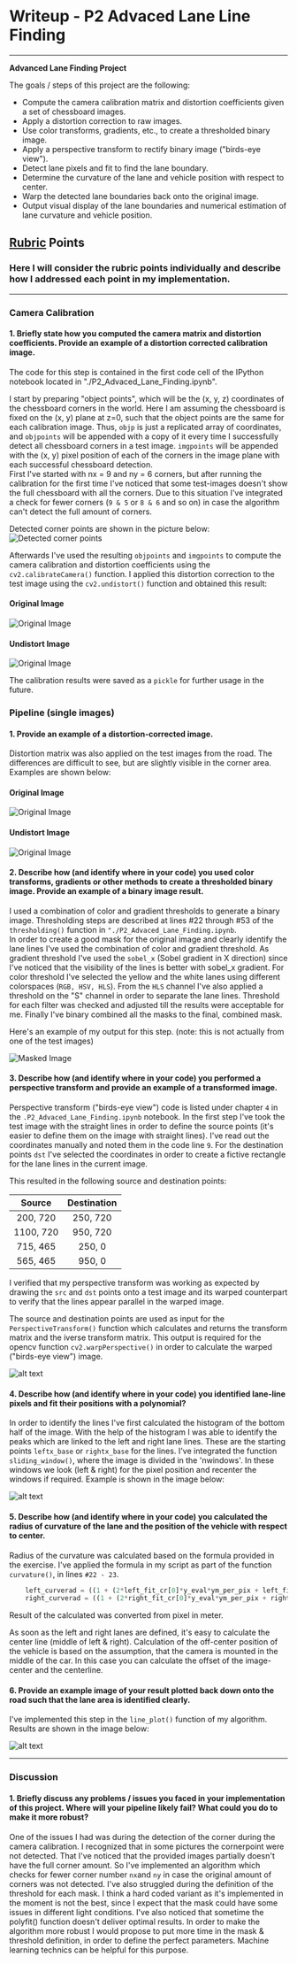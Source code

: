 # Writeup - P2 Advaced Lane Line Finding
---

**Advanced Lane Finding Project**

The goals / steps of this project are the following:

* Compute the camera calibration matrix and distortion coefficients given a set of chessboard images.
* Apply a distortion correction to raw images.
* Use color transforms, gradients, etc., to create a thresholded binary image.
* Apply a perspective transform to rectify binary image ("birds-eye view").
* Detect lane pixels and fit to find the lane boundary.
* Determine the curvature of the lane and vehicle position with respect to center.
* Warp the detected lane boundaries back onto the original image.
* Output visual display of the lane boundaries and numerical estimation of lane curvature and vehicle position.

[//]: # (Image References)

[image1]: ./output_images/corner16.jpg "Corner"
[image2]: ./output_images/original7.jpg "Original Cal Image"
[image3]: ./output_images/undistort_test7.jpg "Undistort Cal Image"
[image4]: ./output_images/wraped1.jpg "Warp Example"
[image5]: ./output_images/masked1.jpg "Masked Image"
[image6]: ./output_images/window.jpg "Sliding Windows"
[image7]: ./output_images/final1.jpg "Output"
[image8]: ./output_images/original6.jpg "Original Cal Image"
[image9]: ./output_images/undistort_test6.jpg "Undistort Cal Image"

## [Rubric](https://review.udacity.com/#!/rubrics/571/view) Points

### Here I will consider the rubric points individually and describe how I addressed each point in my implementation.  

---

### Camera Calibration

#### 1. Briefly state how you computed the camera matrix and distortion coefficients. Provide an example of a distortion corrected calibration image.

The code for this step is contained in the first code cell of the IPython notebook located in "./P2_Advaced_Lane_Finding.ipynb".  

I start by preparing "object points", which will be the (x, y, z) coordinates of the chessboard corners in the world. Here I am assuming the chessboard is fixed on the (x, y) plane at z=0, such that the object points are the same for each calibration image.  Thus, `objp` is just a replicated array of coordinates, and `objpoints` will be appended with a copy of it every time I successfully detect all chessboard corners in a test image.  `imgpoints` will be appended with the (x, y) pixel position of each of the corners in the image plane with each successful chessboard detection.  
First I've started with nx = 9 and ny = 6 corners, but after running the calibration for the first time I've noticed that some test-images doesn't show the full chessboard with all the corners. Due to this situation I've integrated a check for fewer corners (`9 & 5` or `8 & 6` and so on) in case the algorithm can't detect the full amount of corners.

Detected corner points are shown in the picture below:
![Detected corner points][image1]


Afterwards I've used the resulting `objpoints` and `imgpoints` to compute the camera calibration and distortion coefficients using the `cv2.calibrateCamera()` function.  I applied this distortion correction to the test image using the `cv2.undistort()` function and obtained this result:

#### Original Image
![Original Image][image2]

#### Undistort Image
![Original Image][image3]


The calibration results were saved as a `pickle` for further usage in the future.

### Pipeline (single images)

#### 1. Provide an example of a distortion-corrected image.

Distortion matrix was also applied on the test images from the road. The differences are difficult to see, but are slightly visible in the corner area. Examples are shown below:

#### Original Image
![Original Image][image8]

#### Undistort Image
![Original Image][image9]

#### 2. Describe how (and identify where in your code) you used color transforms, gradients or other methods to create a thresholded binary image.  Provide an example of a binary image result.

I used a combination of color and gradient thresholds to generate a binary image. Thresholding steps are described at lines #22 through #53 of the `thresholding()` function in `"./P2_Advaced_Lane_Finding.ipynb`.  
In order to create a good mask for the original image and clearly identify the lane lines I've used the combination of color and gradient threshold. As gradient threshold I've used the `sobel_x` (Sobel gradient in X direction) since I've noticed that the visibility of the lines is better with sobel_x gradient.
For color threshold I've selected the yellow and the white lanes using different colorspaces (`RGB, HSV, HLS`). From the `HLS` channel I've also applied a threshold on the "S" channel in order to separate the lane lines.
Threshold for each filter was checked and adjusted till the results were acceptable for me.
Finally I've binary combined all the masks to the final, combined mask.  

Here's an example of my output for this step.  (note: this is not actually from one of the test images)

![Masked Image][image5]

#### 3. Describe how (and identify where in your code) you performed a perspective transform and provide an example of a transformed image.
Perspective transform ("birds-eye view") code is listed under chapter `4` in the `.P2_Advaced_Lane_Finding.ipynb` notebook.
In the first step I've took the test image with the straight lines in order to define the source points (it's easier to define them on the image with straight lines). I've read out the coordinates manually and noted them in the code line `9`.
For the destination points `dst` I've selected the coordinates in order to create a fictive rectangle for the lane lines in the current image.

This resulted in the following source and destination points:

| Source        | Destination   |
|:-------------:|:-------------:|
| 200, 720     | 250, 720        |
| 1100, 720      | 950, 720      |
| 715, 465     | 250, 0      |
| 565, 465      | 950, 0        |

I verified that my perspective transform was working as expected by drawing the `src` and `dst` points onto a test image and its warped counterpart to verify that the lines appear parallel in the warped image.

The source and destination points are used as input for the `PerspectiveTransform()` function which calculates and returns the transform matrix and the iverse transform matrix. This output is required for the opencv function `cv2.warpPerspective()` in order to calculate the warped ("birds-eye view") image.

![alt text][image4]

#### 4. Describe how (and identify where in your code) you identified lane-line pixels and fit their positions with a polynomial?

In order to identify the lines I've first calculated the histogram of the bottom half of the image. With the help of the histogram I was able to identify the peaks which are linked to the left and right lane lines. These are the starting points `leftx_base` or `rightx_base` for the lines.
I've integrated the function `sliding_window()`, where the image is divided in the 'nwindows'. In these windows we look (left & right) for the pixel position and recenter the windows if required. Example is shown in the image below:

![alt text][image6]

#### 5. Describe how (and identify where in your code) you calculated the radius of curvature of the lane and the position of the vehicle with respect to center.

Radius of the curvature was calculated based on the formula provided in the exercise. I've applied the formula in my script as part of the function ``curvature()``, in lines `#22 - 23`.

``` python
    left_curverad = ((1 + (2*left_fit_cr[0]*y_eval*ym_per_pix + left_fit_cr[1])**2)**1.5) / np.absolute(2*left_fit_cr[0])
    right_curverad = ((1 + (2*right_fit_cr[0]*y_eval*ym_per_pix + right_fit_cr[1])**2)**1.5) / np.absolute(2*right_fit_cr[0])
```
Result of the calculated was converted from pixel in meter.

As soon as the left and right lanes are defined, it's easy to calculate the center line (middle of left & right). Calculation of the off-center position of the vehicle is based on the assumption, that the camera is mounted in the middle of the car. In this case you can calculate the offset of the image-center and the centerline.


#### 6. Provide an example image of your result plotted back down onto the road such that the lane area is identified clearly.

I've implemented this step in the `line_plot()` function of my algorithm. Results are shown in the image below:

![alt text][image7]

---
### Discussion

#### 1. Briefly discuss any problems / issues you faced in your implementation of this project.  Where will your pipeline likely fail?  What could you do to make it more robust?

One of the issues I had was during the detection of the corner during the camera calibration. I recognized that in some pictures the cornerpoint were not detected. That I've noticed that the provided images partially doesn't have the full corner amount. So I've implemented an algorithm which checks for fewer corner number `nx`and `ny` in case the original amount of corners was not detected.
I've also struggled during the definition of the threshold for each mask. I think a hard coded variant as it's implemented in the moment is not the best, since I expect that the mask could have some issues in different light conditions.
I've also noticed that sometime the polyfit() function doesn't deliver optimal results.
In order to make the algorithm more robust I would propose to put more time in the mask & threshold definition, in order to define the perfect parameters. Machine learning technics can be helpful for this purpose.
